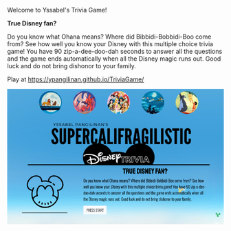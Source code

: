 

Welcome to Yssabel's Trivia Game!

<b>True Disney fan?</b>

Do you know what Ohana means? Where did Bibbidi-Bobbidi-Boo come from? See how well you know your Disney with this multiple choice trivia game! You have 90 zip-a-dee-doo-dah seconds to answer all the questions and the game ends automatically when all the Disney magic runs out. Good luck and do not bring dishonor to your family.

Play at https://ypangilinan.github.io/TriviaGame/

<img src="/assets/images/preview.png">
